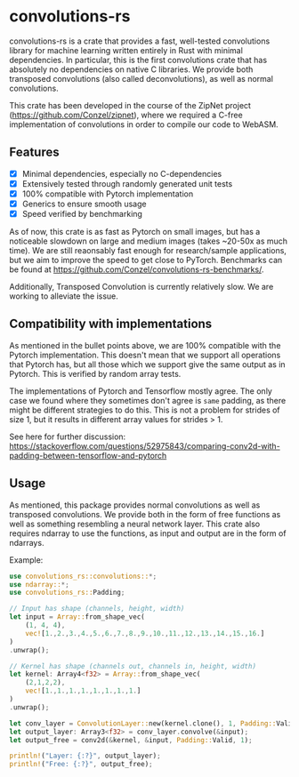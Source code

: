 # convolutions-rs
convolutions-rs is a crate that provides a fast, well-tested convolutions library for machine learning written entirely in Rust with minimal dependencies. In particular, this is the first convolutions crate that has absolutely no dependencies on native C libraries. We provide both transposed convolutions (also called deconvolutions), as well as normal convolutions.

This crate has been developed in the course of the ZipNet project (https://github.com/Conzel/zipnet), where we required a C-free implementation of convolutions in order to compile our code to WebASM.

## Features 
- [x] Minimal dependencies, especially no C-dependencies
- [x] Extensively tested through randomly generated unit tests
- [x] 100% compatible with Pytorch implementation
- [x] Generics to ensure smooth usage
- [x] Speed verified by benchmarking

As of now, this crate is as fast as Pytorch on small images, but has a noticeable slowdown on large and medium images (takes ~20-50x as much time). We are still reaonsably fast enough for research/sample applications, but we aim to improve the speed to get close to PyTorch. Benchmarks can be found at https://github.com/Conzel/convolutions-rs-benchmarks/.

Additionally, Transposed Convolution is currently relatively slow. We are working
to alleviate the issue.

## Compatibility with implementations
As mentioned in the bullet points above, we are 100% compatible with the Pytorch implementation. This doesn't mean that we support all operations that Pytorch has, but all those which we support give the same output as in Pytorch. This is verified
by random array tests. 

The implementations of Pytorch and Tensorflow mostly agree. The only case we found where they sometimes don't agree is `same` padding, as there might be different strategies to do this. This is not a problem for strides of size 1, but it results in different array values for strides > 1. 

See here for further discussion: https://stackoverflow.com/questions/52975843/comparing-conv2d-with-padding-between-tensorflow-and-pytorch

## Usage
As mentioned, this package provides normal convolutions as well as transposed convolutions. We provide both in the form of free functions as well as something resembling a neural network layer. This crate also requires ndarray to use the functions, as input and output are in the form of ndarrays.

Example:
```rust
use convolutions_rs::convolutions::*;
use ndarray::*;
use convolutions_rs::Padding;

// Input has shape (channels, height, width)
let input = Array::from_shape_vec(
    (1, 4, 4),
    vec![1.,2.,3.,4.,5.,6.,7.,8.,9.,10.,11.,12.,13.,14.,15.,16.]
)
.unwrap();

// Kernel has shape (channels out, channels in, height, width)
let kernel: Array4<f32> = Array::from_shape_vec(
    (2,1,2,2),
    vec![1.,1.,1.,1.,1.,1.,1.,1.]
)
.unwrap();

let conv_layer = ConvolutionLayer::new(kernel.clone(), 1, Padding::Valid);
let output_layer: Array3<f32> = conv_layer.convolve(&input);
let output_free = conv2d(&kernel, &input, Padding::Valid, 1);

println!("Layer: {:?}", output_layer);
println!("Free: {:?}", output_free);
```
